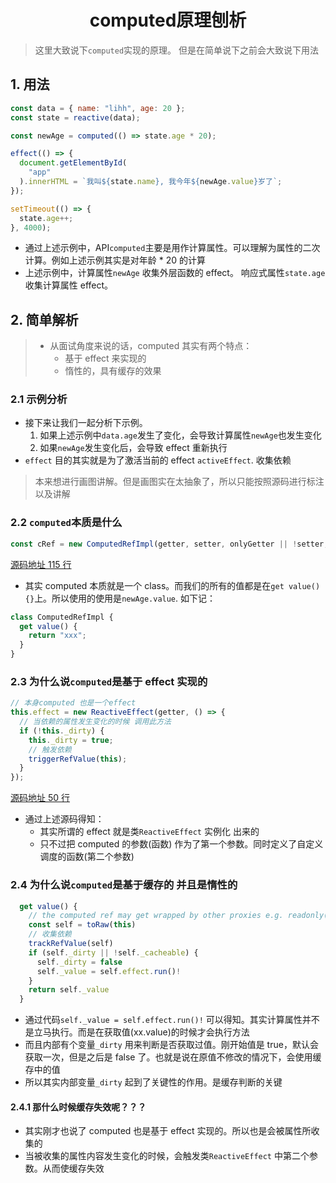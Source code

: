 <h1 align = "center">computed原理刨析</h1>

> 这里大致说下`computed`实现的原理。 但是在简单说下之前会大致说下用法

## 1. 用法

```js
const data = { name: "lihh", age: 20 };
const state = reactive(data);

const newAge = computed(() => state.age * 20);

effect(() => {
  document.getElementById(
    "app"
  ).innerHTML = `我叫${state.name}, 我今年${newAge.value}岁了`;
});

setTimeout(() => {
  state.age++;
}, 4000);
```

- 通过上述示例中，API`computed`主要是用作计算属性。可以理解为属性的二次计算。例如上述示例其实是对年龄 \* 20 的计算
- 上述示例中，计算属性`newAge` 收集外层函数的 effect。 响应式属性`state.age` 收集计算属性 effect。

## 2. 简单解析

> - 从面试角度来说的话，computed 其实有两个特点：
>   - 基于 effect 来实现的
>   - 惰性的，具有缓存的效果

### 2.1 示例分析

- 接下来让我们一起分析下示例。
  1. 如果上述示例中`data.age`发生了变化，会导致计算属性`newAge`也发生变化
  2. 如果`newAge`发生变化后，会导致 effect 重新执行
- `effect` 目的其实就是为了激活当前的 effect `activeEffect`. 收集依赖

> 本来想进行画图讲解。但是画图实在太抽象了，所以只能按照源码进行标注以及讲解

### 2.2 `computed`本质是什么

```js
const cRef = new ComputedRefImpl(getter, setter, onlyGetter || !setter, isSSR);
```

[源码地址 115 行](https://github.com/a572251465/code-resolve/blob/master/vue3-resolve/packages/reactivity/src/computed.ts)

- 其实 computed 本质就是一个 class。而我们的所有的值都是在`get value() {}`上。所以使用的使用是`newAge.value`. 如下记：

```js
class ComputedRefImpl {
  get value() {
    return "xxx";
  }
}
```

### 2.3 为什么说`computed`是基于 effect 实现的

```js
// 本身computed 也是一个effect
this.effect = new ReactiveEffect(getter, () => {
  // 当依赖的属性发生变化的时候 调用此方法
  if (!this._dirty) {
    this._dirty = true;
    // 触发依赖
    triggerRefValue(this);
  }
});
```

[源码地址 50 行](https://github.com/a572251465/code-resolve/blob/master/vue3-resolve/packages/reactivity/src/computed.ts)

- 通过上述源码得知：
  - 其实所谓的 effect 就是类`ReactiveEffect` 实例化 出来的
  - 只不过把 computed 的参数(函数) 作为了第一个参数。同时定义了自定义调度的函数(第二个参数)

### 2.4 为什么说`computed`是基于缓存的 并且是惰性的

```js
  get value() {
    // the computed ref may get wrapped by other proxies e.g. readonly() #3376
    const self = toRaw(this)
    // 收集依赖
    trackRefValue(self)
    if (self._dirty || !self._cacheable) {
      self._dirty = false
      self._value = self.effect.run()!
    }
    return self._value
  }
```

- 通过代码`self._value = self.effect.run()!` 可以得知。其实计算属性并不是立马执行。而是在获取值(xx.value)的时候才会执行方法
- 而且内部有个变量`_dirty` 用来判断是否获取过值。刚开始值是 true，默认会获取一次，但是之后是 false 了。也就是说在原值不修改的情况下，会使用缓存中的值
- 所以其实内部变量`_dirty` 起到了关键性的作用。是缓存判断的关键

#### 2.4.1 那什么时候缓存失效呢？？？

- 其实刚才也说了 computed 也是基于 effect 实现的。所以也是会被属性所收集的
- 当被收集的属性内容发生变化的时候，会触发类`ReactiveEffect` 中第二个参数。从而使缓存失效
